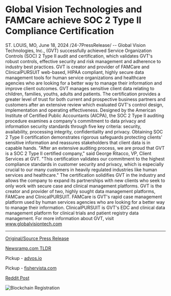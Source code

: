 # Global Vision Technologies and FAMCare achieve SOC 2 Type II Compliance Certification

ST. LOUIS, MO, June 18, 2024 /24-7PressRelease/ -- Global Vision Technologies, Inc., (GVT) successfully achieved Service Organization Controls (SOC) 2 Type II audit and certification, which validates GVT's robust controls, effective security and risk management and adherence to industry best practices. GVT is creator and provider of FAMCare and ClinicalPURSUIT web-based, HIPAA compliant, highly secure data management tools for human service organizations and healthcare agencies who are looking for a better way to manage their information and improve client outcomes. GVT manages sensitive client data relating to children, families, youths, adults and patients. The certification provides a greater level of trust for both current and prospective business partners and customers after an extensive review which evaluated GVT's control design, implementation and operating effectiveness.  Designed by the American Institute of Certified Public Accountants (AICPA), the SOC 2 Type II auditing procedure examines a company's commitment to data privacy and information security standards through five key criteria: security, availability, processing integrity, confidentiality and privacy. Obtaining SOC 2 Type II certification demonstrates rigorous safeguards protecting clients' sensitive information and reassures stakeholders that client data is in capable hands.  "After an extensive auditing process, we are proud that GVT is a SOC 2 Type II certified company," said George Ritacco, VP, Client Services at GVT. "This certification validates our commitment to the highest compliance standards in customer security and privacy, which is especially crucial to our many customers in heavily regulated industries like human services and healthcare."  The certification solidifies GVT in the industry and allows the company to expand its partnerships with new clients who seek to only work with secure case and clinical management platforms.  GVT is the creator and provider of two, highly sought data management platforms, FAMCare and ClinicalPURSUIT. FAMCare is GVT's rapid case management platform used by human services agencies who are looking for a better way to manage their information. ClinicalPURSUIT is GVT's EDC and clinical data management platform for clinical trials and patient registry data management. For more information about GVT, visit www.globalvisiontech.com 

---

[Original/Source Press Release](https://www.24-7pressrelease.com/press-release/511776/global-vision-technologies-and-famcare-achieve-soc-2-type-ii-compliance-certification)
                    

[Newsramp.com TLDR](https://newsramp.com/curated-news/global-vision-technologies-gvt-achieves-soc-2-type-ii-certification-for-famcare-and-clinicalpursuit/b7590558e874057d4fd5c63f621a664e) 


Pickup - [advos.io](https://advos.io/en/global-vision-technologies-and-famcare-achieve-soc-2-type-ii-compliance-certification/20244230)

Pickup - [fishervista.com](https://fishervista.com/en/global-vision-technologies-achieves-soc-2-type-ii-certification/20244230)
 



[Reddit Post](https://www.reddit.com/r/Business_NewsRamp/comments/1dikour/global_vision_technologies_gvt_achieves_soc_2/) 



![Blockchain Registration](https://cdn.newsramp.app/24-7PressRelease/qrcode/246/18/tile24Wj.webp)
